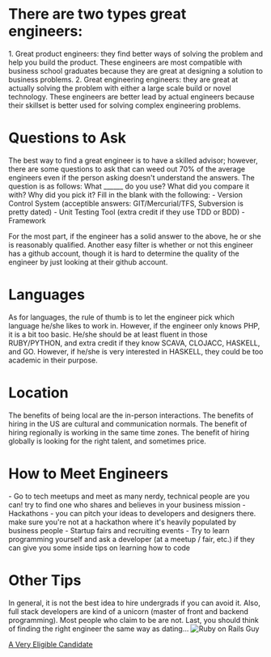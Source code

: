 <h1>There are two types great engineers:</h1>
1. Great product engineers: they find better ways of solving the problem and help you build the product. These engineers are most compatible with business school graduates because they are great at designing a solution to business problems.
2. Great engineering engineers: they are great at actually solving the problem with either a large scale build or novel technology. These engineers are better lead by actual engineers because their skillset is better used for solving complex engineering problems.

<h1>Questions to Ask</h1>
The best way to find a great engineer is to have a skilled advisor; however, there are some questions to ask that can weed out 70% of the average engineers even if the person asking doesn't understand the answers. The question is as follows:
What ______ do you use? What did you compare it with? Why did you pick it?
Fill in the blank with the following:
- Version Control System (acceptible answers: GIT/Mercurial/TFS, Subversion is pretty dated)
- Unit Testing Tool (extra credit if they use TDD or BDD)
- Framework

For the most part, if the engineer has a solid answer to the above, he or she is reasonably qualified. Another easy filter is whether or not this engineer has a github account, though it is hard to determine the quality of the engineer by just looking at their github account. 

<h1>Languages</h1>
As for languages, the rule of thumb is to let the engineer pick which language he/she likes to work in. However, if the engineer only knows PHP, it is a bit too basic. He/she should be at least fluent in those RUBY/PYTHON, and extra credit if they know SCAVA, CLOJACC, HASKELL, and GO. However, if he/she is very interested in HASKELL, they could be too academic in their purpose.

<h1>Location</h1>
The benefits of being local are the in-person interactions. The benefits of hiring in the US are cultural and communication normals. The benefit of hiring regionally is working in the same time zones. The benefit of hiring globally is looking for the right talent, and sometimes price. 

<h1>How to Meet Engineers</h1>
- Go to tech meetups and meet as many nerdy, technical people are you can! try to find one who shares and believes in your business mission
- Hackathons - you can pitch your ideas to developers and designers there. make sure you're not at a hackathon where it's heavily populated by business people
- Startup fairs and recruiting events
- Try to learn programming yourself and ask a developer (at a meetup / fair, etc.) if they can give you some inside tips on learning how to code

<h1>Other Tips</h1>
In general, it is not the best idea to hire undergrads if you can avoid it. Also, full stack developers are kind of a unicorn (master of front and backend programming). Most people who claim to be are not. Last, you should think of finding the right engineer the same way as dating...

<img src="http://david.heinemeierhansson.com/images/me.jpg" alt="Ruby on Rails Guy">

<a href="https://github.com/dhh">A Very Eligible Candidate</a>

